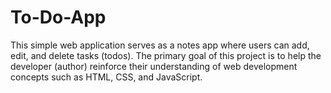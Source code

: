 # To-Do-App
This simple web application serves as a notes app where users can add, edit, and delete tasks (todos). The primary goal of this project is to help the developer (author) reinforce their understanding of web development concepts such as HTML, CSS, and JavaScript. 

